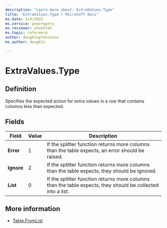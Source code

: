 ```yaml
---
description: "Learn more about: ExtraValues.Type"
title: "ExtraValues.Type | Microsoft Docs"
ms.date: 5/4/2022
ms.service: powerquery
ms.reviewer: ehvonleh
ms.topic: reference
author: dougklopfenstein
ms.author: dougklo

---
```

# ExtraValues.Type

## Definition

Specifies the expected action for extra values in a row that contains columns less than expected.

## Fields

|Field|Value|Description|
| ------- | --- | ----------- |
|**Error**|1| If the splitter function returns more columns than the table expects, an error should be raised.|
|**Ignore**|2|If the splitter function returns more columns than the table expects, they should be ignored.|
|**List**|0|If the splitter function returns more columns than the table expects, they should be collected into a list.|

## More information

* [Table.FromList](table-fromlist.md)

